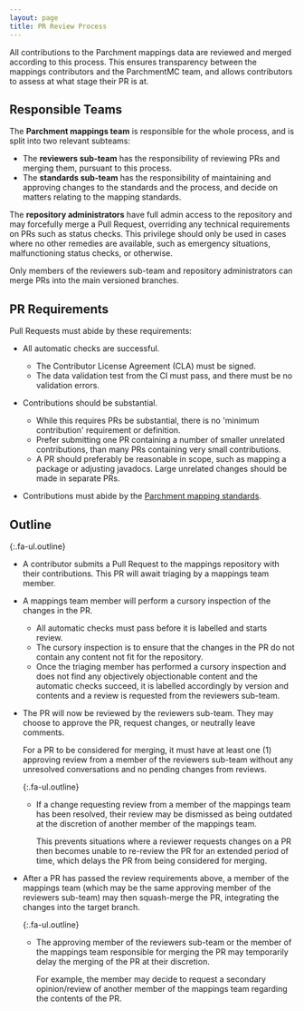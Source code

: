 ```yaml
---
layout: page
title: PR Review Process
---
```


<style>
.fa-ul.outline .fa-li {
    font-size: 1.3em;
    width: 2.25em;
}
</style>

All contributions to the Parchment mappings data are reviewed and merged according to this process. This ensures
transparency between the mappings contributors and the ParchmentMC team, and allows contributors to assess at what
stage their PR is at.

## Responsible Teams

The **Parchment mappings team** is responsible for the whole process, and is split into two relevant subteams:

- The **reviewers sub-team** has the responsibility of reviewing PRs and merging them, pursuant to this process.
- The **standards sub-team** has the responsibility of maintaining and approving changes to the standards and the
  process, and decide on matters relating to the mapping standards.

The **repository administrators** have full admin access to the repository and may forcefully merge a Pull Request,
overriding any technical requirements on PRs such as status checks. This privilege should only be used in cases where
no other remedies are available, such as emergency situations, malfunctioning status checks, or otherwise.

Only members of the reviewers sub-team and repository administrators can merge PRs into the main versioned branches.

## PR Requirements

Pull Requests must abide by these requirements:

- All automatic checks are successful.
  - The Contributor License Agreement (CLA) must be signed.
  - The data validation test from the CI must pass, and there must be no validation errors.

- Contributions should be substantial.
  - While this requires PRs be substantial, there is no 'minimum contribution' requirement or definition.
  - Prefer submitting one PR containing a number of smaller unrelated contributions, than many PRs containing very
    small contributions.
  - A PR should preferably be reasonable in scope, such as mapping a package or adjusting javadocs. Large unrelated
    changes should be made in separate PRs.

- Contributions must abide by the [Parchment mapping standards](standards).

## Outline

{:.fa-ul.outline}

- <span class="fa-li"><i class="fas fa-code-branch"></i></span>
  A contributor submits a Pull Request to the mappings repository with their contributions. This PR will await
  triaging by a mappings team member.

- <span class="fa-li"><i class="fas fa-search"></i></span>
  A mappings team member will perform a cursory inspection of the changes in the PR.

  - All automatic checks must pass before it is labelled and starts review.
  - The cursory inspection is to ensure that the changes in the PR do not contain any content not fit for the
    repository.
  - Once the triaging member has performed a cursory inspection and does not find any objectively objectionable
    content and the automatic checks succeed, it is labelled accordingly by version and contents and a review is
    requested from the reviewers sub-team.

- <span class="fa-li"><i class="fas fa-comments"></i></span>
  The PR will now be reviewed by the reviewers sub-team. They may choose to approve the PR, request changes, or
  neutrally leave comments.

  For a PR to be considered for merging, it must have at least one (1) approving review from a member of the reviewers
  sub-team without any unresolved conversations and no pending changes from reviews.

  {:.fa-ul.outline}
  - <span class="fa-li"><i class="fas fa-comment-slash"></i></span>
    If a change requesting review from a member of the mappings team has been resolved, their review may be dismissed
    as being outdated at the discretion of another member of the mappings team.

    This prevents situations where a reviewer requests changes on a PR then becomes unable to re-review the PR for an
    extended period of time, which delays the PR from being considered for merging.

- <span class="fa-li"><i class="fas fa-code-branch"></i></span>
  After a PR has passed the review requirements above, a member of the mappings team (which may be the same approving
  member of the reviewers sub-team) may then squash-merge the PR, integrating the changes into the target branch.

  {:.fa-ul.outline}
  - <span class="fa-li"><i class="fas fa-hourglass"></i></span>
    The approving member of the reviewers sub-team or the member of the mappings team responsible for merging the PR
    may temporarily delay the merging of the PR at their discretion.

    For example, the member may decide to request a secondary opinion/review of another member of the mappings team
    regarding the contents of the PR.
